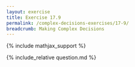 ```yaml
---
layout: exercise
title: Exercise 17.9
permalink: /complex-decisions-exercises/17-9/
breadcrumb: Making Complex Decisions
---
```


{% include mathjax_support %}

<div><i class="arrow-up loader" data-chapter="complex-decisions-exercises" data-exercise="ex_9" data-rating="0"></i></div>
{% include_relative question.md %}

